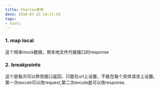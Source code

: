 ```yaml
---
title: Charles使用
date: 2018-07-25 14:17:54
tags:
- tools
---
```


### 1. map local
这个用来mock数据，用本地文件代替接口的response

### 2. breakpoints
这个是每次可以修改接口返回，只能在url上设置，不能在每个具体请求上设置。第一次excute可以改request,第二次excute是可以改response.
<!-- more -->

